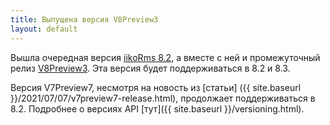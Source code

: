 ```yaml
---
title: Выпущена версия V8Preview3
layout: default
---
```


Вышла очередная версия [iikoRms 8.2](https://ru.iiko.help/articles/#!releasenotes/2022-autumn), а вместе с ней и промежуточный релиз [V8Preview3](https://www.nuget.org/packages/Resto.Front.Api.V8Preview3/8.2.6000-alpha). Эта версия будет поддерживаться в 8.2 и 8.3.

Версия V7Preview7, несмотря на новость из [статьи] ({{ site.baseurl }}/2021/07/07/v7preview7-release.html), продолжает поддерживаться в 8.2. Подробнее о версиях API [тут]({{ site.baseurl }}/versioning.html).